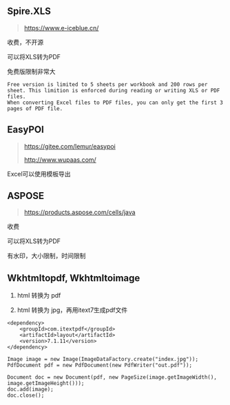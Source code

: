## Spire.XLS

> https://www.e-iceblue.cn/

收费，不开源

可以将XLS转为PDF

免费版限制非常大

```
Free version is limited to 5 sheets per workbook and 200 rows per sheet. This limition is enforced during reading or writing XLS or PDF files.
When converting Excel files to PDF files, you can only get the first 3 pages of PDF file.
```

## EasyPOI

> https://gitee.com/lemur/easypoi
>
> http://www.wupaas.com/

Excel可以使用模板导出

## ASPOSE

> https://products.aspose.com/cells/java

收费

可以将XLS转为PDF

有水印，大小限制，时间限制

## Wkhtmltopdf,  Wkhtmltoimage

1. html 转换为 pdf

2. html 转换为 jpg，再用itext7生成pdf文件

```
<dependency>
	<groupId>com.itextpdf</groupId>
	<artifactId>layout</artifactId>
	<version>7.1.11</version>
</dependency>
```

```
Image image = new Image(ImageDataFactory.create("index.jpg"));
PdfDocument pdf = new PdfDocument(new PdfWriter("out.pdf"));

Document doc = new Document(pdf, new PageSize(image.getImageWidth(), image.getImageHeight()));
doc.add(image);
doc.close();
```

